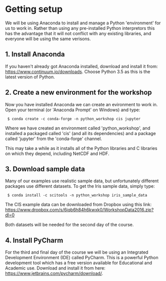# Getting setup

We will be using Anaconda to install and manage a Python 'environment' for us to work in. Rather than using any pre-installed Python 
interpretors this has the advantage that it will not conflict with any existing libraries, and everyone will be using the same verisons.

## 1. Install Anaconda

If you haven't already got Anaconda installed, download and install it from: https://www.continuum.io/downloads. Choose Python 3.5 as this 
is the latest version of Python.

## 2. Create a new environment for the workshop

Now you have installed Anaconda we can create an evironment to work in. Open your terminal (or 'Anaconda Prompt' on Windows) and type:

``` $ conda create -c conda-forge -n python_workshop cis jupyter```

Where we have created an environment called 'python_workshop', and installed a packaged called 'cis' (and all its dependencies) and a package
called 'jupyter' from the 'conda-forge' channel.

This may take a while as it installs all of the Python libraries and C libraries on which they depend, including NetCDF and HDF.

## 3. Download sample data

Many of our examples use realistic sample data, but unfortunately different packages use different datasets. To get the Iris sample data, 
simply type:

``` $ conda install -c scitools -n python_workshop iris_sample_data```

The CIS example data can be downloaded from Dropbox using this link: https://www.dropbox.com/s/6iqb6h84h6kwxk0/WorkshopData2016.zip?dl=0

Both datasets will be needed for the second day of the course.

## 4. Install PyCharm

For the third and final day of the course we will be using an Integrated Development Environment (IDE) called PyCharm. This is a powerful
Python development tool which has a free version available for Educational and Academic use. Download and install it from here: 
https://www.jetbrains.com/pycharm/download/.
